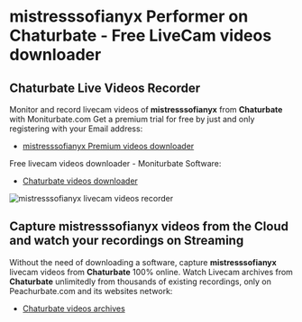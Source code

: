 # mistresssofianyx Performer on Chaturbate - Free LiveCam videos downloader

## Chaturbate Live Videos Recorder

Monitor and record livecam videos of **mistresssofianyx** from **Chaturbate** with Moniturbate.com
Get a premium trial for free by just and only registering with your Email address:
* [mistresssofianyx Premium videos downloader](https://moniturbate.com/request-demo-licence-key.html)

Free livecam videos downloader - Moniturbate Software:
* [Chaturbate videos downloader](https://moniturbate.com/moniturbate-download-software.html)

![mistresssofianyx livecam videos recorder](https://peachurnet.com/templates/moniturbate-software.png)


## Capture mistresssofianyx videos from the Cloud and watch your recordings on Streaming

Without the need of downloading a software, capture **mistresssofianyx** livecam videos from **Chaturbate** 100% online.
Watch Livecam archives from **Chaturbate** unlimitedly from thousands of existing recordings, only on Peachurbate.com and its websites network:
* [Chaturbate videos archives](https://peachurnet.com/)
